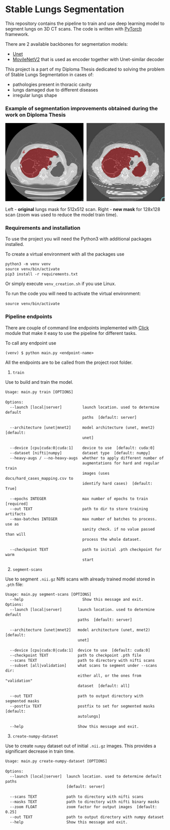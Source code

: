 # Stable Lungs Segmentation

This repository contains the pipeline to train and use
deep learning model to segment lungs on 3D CT scans. 
The code is written with [PyTorch](https://pytorch.org/) framework.

There are 2 available backbones for segmentation models:
* [Unet](https://arxiv.org/abs/1505.04597)
* [MovileNetV2](https://arxiv.org/abs/1801.04381)
 that is used as encoder together with Unet-similar decoder

This project is a part of my Diploma Thesis dedicated to solving
the problem of Stable Lungs Segmentation in cases of:
* pathologies present in thoracic cavity
* lungs damaged due to different diseases 
* irregular lungs shape

### Example of segmentation improvements obtained during the work on Diploma Thesis

![comparison](img/comparison.png)

Left - __original__ lungs mask for 512x512 scan.
Right - **new mask** for 128x128 scan 
(zoom was used to reduce the model train time).

### Requirements and installation
To use the project you will need the Python3 
with additional packages installed.

To create a virtual environment with all the packages use
```
python3 -m venv venv
source venv/bin/activate
pip3 install -r requirements.txt
```
Or simply execute `venv_creation.sh` if you use Linux.

To run the code you will need to activate the virtual environment:

`source venv/bin/activate`



### Pipeline endpoints

There are couple of command line endpoints implemented with 
[Click](https://click.palletsprojects.com/en/7.x/) module
that make it easy to use the pipeline for different tasks. 

To call any endpoint use
```
(venv) $ python main.py <endpoint-name>
```

All the endpoints are to be called from the project root folder.

1. `train`

Use to build and train the model.
```
Usage: main.py train [OPTIONS]

Options:
  --launch [local|server]         launch location. used to determine default
                                  paths  [default: server]

  --architecture [unet|mnet2]     model architecture (unet, mnet2)  [default:
                                  unet]

  --device [cpu|cuda:0|cuda:1]    device to use  [default: cuda:0]
  --dataset [nifti|numpy]         dataset type  [default: numpy]
  --heavy-augs / --no-heavy-augs  whether to apply different number of
                                  augmentations for hard and regular train
                                  images (uses docs/hard_cases_mapping.csv to
                                  identify hard cases)  [default: True]

  --epochs INTEGER                max number of epochs to train  [required]
  --out TEXT                      path to dir to store training artifacts
  --max-batches INTEGER           max number of batches to process. use as
                                  sanity check. if no value passed than will
                                  process the whole dataset.

  --checkpoint TEXT               path to initial .pth checkpoint for warm
                                  start
```

2. `segment-scans`

Use to segment `.nii.gz` Nifti scans with already trained model stored in `.pth` file:
```
Usage: main.py segment-scans [OPTIONS]
  --help                          Show this message and exit.
Options:
  --launch [local|server]       launch location. used to determine default
                                paths  [default: server]

  --architecture [unet|mnet2]   model architecture (unet, mnet2)  [default:
                                unet]

  --device [cpu|cuda:0|cuda:1]  device to use  [default: cuda:0]
  --checkpoint TEXT             path to checkpoint .pth file
  --scans TEXT                  path to directory with nifti scans
  --subset [all|validation]     what scans to segment under --scans dir:
                                either all, or the ones from "validation"
                                dataset  [default: all]

  --out TEXT                    path to output directory with segmented masks
  --postfix TEXT                postfix to set for segmented masks  [default:
                                autolungs]

  --help                        Show this message and exit.

```

3. `create-numpy-dataset`

Use to create `numpy` dataset out of initial `.nii.gz` images.
This provides a significant decrease in train time. 
```
Usage: main.py create-numpy-dataset [OPTIONS]

Options:
  --launch [local|server]  launch location. used to determine default paths
                           [default: server]

  --scans TEXT             path to directory with nifti scans
  --masks TEXT             path to directory with nifti binary masks
  --zoom FLOAT             zoom factor for output images  [default: 0.25]
  --out TEXT               path to output directory with numpy dataset
  --help                   Show this message and exit.

```